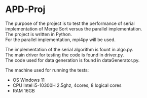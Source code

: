 # APD-Proj
The purpose of the project is to test the performance of serial implementation of Merge Sort versus the parallel implementation. <br/>
The project is written in Python. <br/>
For the parallel implementation, mpi4py will be used. <br/>

The implementation of the serial algorithm is fount in algo.py. <br/>
The main driver for testing the code is found in driver.py. <br/>
The code used for data generation is found in dataGenerator.py. <br/>


The machine used for running the tests:
* OS Windows 11
* CPU Intel i5-10300H 2.5ghz, 4cores, 8 logical cores
* RAM 16GB
